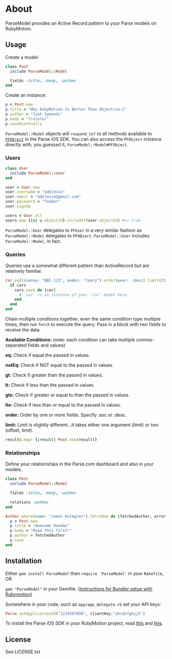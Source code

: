 # About

ParseModel provides an Active Record pattern to your Parse models on RubyMotion.

## Usage

Create a model:

```ruby
class Post
  include ParseModel::Model

  fields :title, :body, :author
end
```

Create an instance:

```ruby
p = Post.new
p.title = "Why RubyMotion Is Better Than Objective-C"
p.author = "Josh Symonds"
p.body = "trololol"
p.saveEventually
```

`ParseModel::Model` objects will `respond_to?` to all methods available to [`PFObject`](https://parse.com/docs/ios/api/Classes/PFObject.html) in the Parse iOS SDK. You can also access the `PFObject` instance directly with, you guessed it, `ParseModel::Model#PFObject`.

### Users

```ruby
class User
  include ParseModel::User
end

user = User.new
user.username = "adelevie"
user.email = "adelevie@gmail.com"
user.password = "foobar"
user.signUp

users = User.all
users.map {|u| u.objectId}.include?(user.objectId) #=> true
```

`ParseModel::User` delegates to `PFUser` in a very similar fashion as `ParseModel::Model` delegates to `PFOBject`. `ParseModel::User` includes `ParseModel::Model`, in fact.

### Queries

Queries use a somewhat different pattern than ActiveRecord but are relatively familiar.

```ruby
Car.eq(license: "ABC-123", model: "Camry").order(year: :desc).limit(25).fetch do |cars, error|
  if cars
    cars.each do |car|
      # `car` is an instance of your `Car` model here.
    end
  end
end
```

Chain multiple conditions together, even the same condition type multiple times, then run `fetch` to execute the query. Pass in a block with two fields to receive the data.

**Available Conditions:**
(note: each condition can take multiple comma-separated fields and values)

**eq:** Check if equal the passed in values.

**notEq:** Check if NOT equal to the passed in values.

**gt:** Check if greater than the passed in values.

**lt:** Check if less than the passed in values.

**gte:** Check if greater or equal to than the passed in values.

**lte:** Check if less than or equal to the passed in values.

**order:** Order by one or more fields. Specify :asc or :desc.

**limit:** Limit is slightly different...it takes either one argument (limit) or two (offset, limit).

```ruby
results.map! {|result| Post.new(result)}
```

### Relationships

Define your relationships in the Parse.com dashboard and also in your models.

```ruby
class Post
  include ParseModel::Model

  fields :title, :body, :author

  relations :author
end

Author.where(name: "Jamon Holmgren").fetchOne do |fetchedAuthor, error|
  p = Post.new
  p.title = "Awesome Readme"
  p.body = "Read this first!"
  p.author = fetchedAuthor
  p.save
end
```


## Installation

Either `gem install ParseModel` then `require 'ParseModel'` in your `Rakefile`, OR

`gem "ParseModel"` in your Gemfile. ([Instructions for Bundler setup with Rubymotion)](http://thunderboltlabs.com/posts/using-bundler-with-rubymotion)

Somewhere in your code, such as `app/app_delegate.rb` set your API keys:

```ruby
Parse.setApplicationId("1234567890", clientKey:"abcdefghijk")
```

To install the Parse iOS SDK in your RubyMotion project, read [this](http://www.rubymotion.com/developer-center/guides/project-management/#_using_3rd_party_libraries) and  [this](http://stackoverflow.com/a/10453895/94154).

## License

See LICENSE.txt